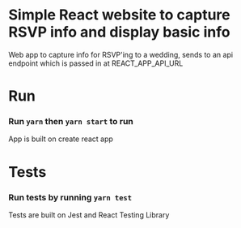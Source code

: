 # Simple React website to capture RSVP info and display basic info

Web app to capture info for RSVP'ing to a wedding, sends to an api endpoint which is passed
in at REACT_APP_API_URL

# Run

### Run `yarn` then `yarn start` to run

App is built on create react app

# Tests

### Run tests by running `yarn test`

Tests are built on Jest and React Testing Library
